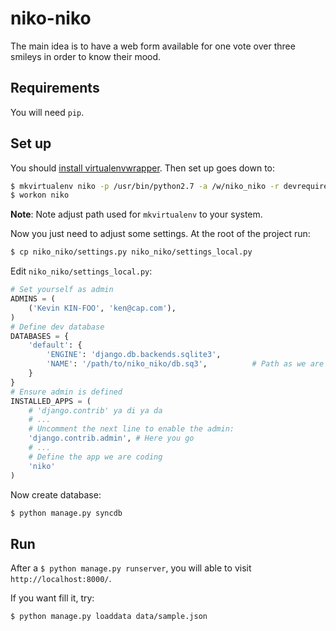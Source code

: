 niko-niko
=========

The main idea is to have a web form available for one vote over three smileys in order to know their mood.

Requirements
------------

You will need `pip`.

Set up
------

You should [install virtualenvwrapper](http://virtualenvwrapper.readthedocs.org/en/latest/install.html). Then set up goes down to:

```sh
$ mkvirtualenv niko -p /usr/bin/python2.7 -a /w/niko_niko -r devrequirements
$ workon niko
```
__Note__: Note adjust path used for `mkvirtualenv` to your system.

Now you just need to adjust some settings. At the root of the project run:

```sh
$ cp niko_niko/settings.py niko_niko/settings_local.py
```

Edit `niko_niko/settings_local.py`:
```python
# Set yourself as admin
ADMINS = (
    ('Kevin KIN-FOO', 'ken@cap.com'),
)
# Define dev database
DATABASES = {
    'default': {
        'ENGINE': 'django.db.backends.sqlite3',
        'NAME': '/path/to/niko_niko/db.sq3',          # Path as we are using sqlite3.
    }
}
# Ensure admin is defined
INSTALLED_APPS = (
    # 'django.contrib' ya di ya da
    # ...
    # Uncomment the next line to enable the admin:
    'django.contrib.admin', # Here you go
    # ...
    # Define the app we are coding
    'niko'
)
```

Now create database:
```sh
$ python manage.py syncdb
```

Run
---

After a `$ python manage.py runserver`, you will able to visit `http://localhost:8000/`.

If you want fill it, try:
```sh
$ python manage.py loaddata data/sample.json
```
